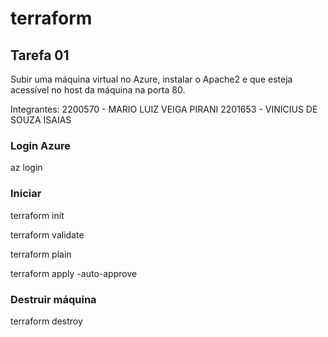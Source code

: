 # terraform

## Tarefa 01
Subir uma máquina virtual no Azure, instalar o Apache2 e que esteja acessível no host da máquina na porta 80.

Integrantes:
2200570 - MARIO LUIZ VEIGA PIRANI
2201653 - VINICIUS DE SOUZA ISAIAS

### Login Azure
az login

### Iniciar 
terraform init

terraform validate

terraform plain

terraform apply -auto-approve


### Destruir máquina
terraform destroy
